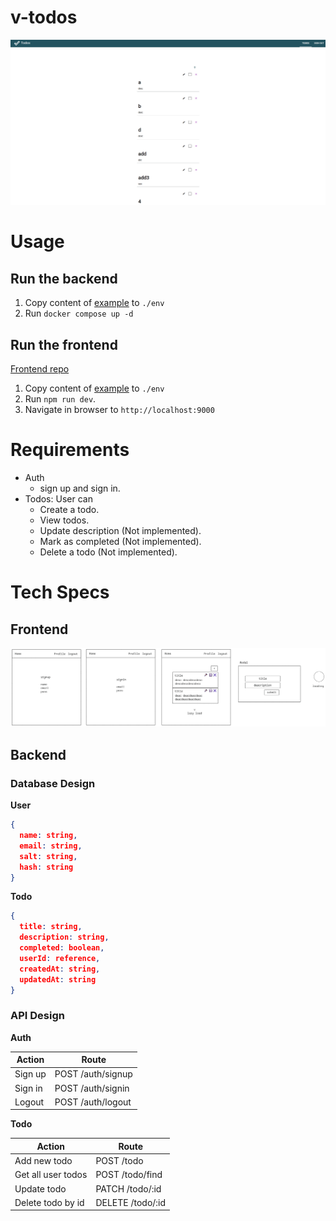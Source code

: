 # v-todos

![todos list](./about/todos-list.png)

# Usage

## Run the backend

1. Copy content of [example](./example) to `./env`
2. Run `docker compose up -d`

## Run the frontend

[Frontend repo](https://github.com/muhammadihabk/v-todo-frontend)

1. Copy content of [example](./example) to `./env`
2. Run `npm run dev`.
3. Navigate in browser to `http://localhost:9000`

# Requirements

- Auth
  - sign up and sign in.
- Todos: User can
  - Create a todo.
  - View todos.
  - Update description (Not implemented).
  - Mark as completed (Not implemented).
  - Delete a todo (Not implemented).

# Tech Specs

## Frontend

![Front-end Plan](./about/front-end-plan.png)

## Backend

### Database Design

**User**

```json
{
  name: string,
  email: string,
  salt: string,
  hash: string
}
```

**Todo**

```json
{
  title: string,
  description: string,
  completed: boolean,
  userId: reference,
  createdAt: string,
  updatedAt: string
}
```

### API Design

**Auth**

| Action  | Route             |
| ------- | ----------------- |
| Sign up | POST /auth/signup |
| Sign in | POST /auth/signin |
| Logout  | POST /auth/logout |

**Todo**

| Action             | Route            |
| ------------------ | ---------------- |
| Add new todo       | POST /todo       |
| Get all user todos | POST /todo/find  |
| Update todo        | PATCH /todo/:id  |
| Delete todo by id  | DELETE /todo/:id |
